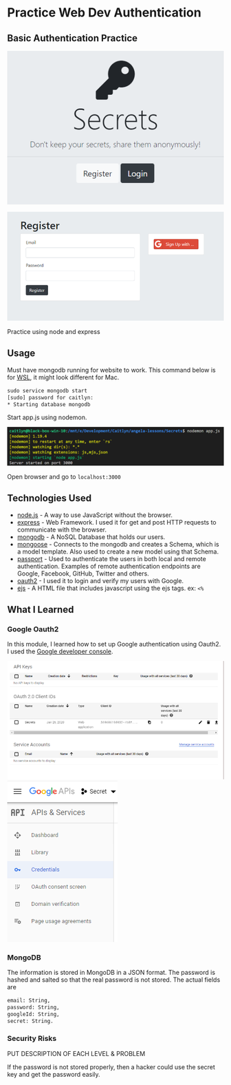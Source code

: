 # Practice Web Dev Authentication
## Basic Authentication Practice

![](doc/images/home.png)

![](doc/images/register.png)

Practice using node and express

## Usage

Must have mongodb running for website to work. This command below is for [WSL](https://docs.microsoft.com/en-us/windows/wsl/about), it might look different for Mac.

    sudo service mongodb start
    [sudo] password for caitlyn: 
    * Starting database mongodb  

Start app.js using nodemon.

![](doc/images/nodemon.png)


Open browser and go to `localhost:3000`

## Technologies Used

* [node.js](https://nodejs.org/en/) - A way to use JavaScript without the browser.
* [express](http://expressjs.com/) - Web Framework. I used it for get and post HTTP requests to communicate with the browser. 
* [mongodb](https://www.mongodb.com/) - A NoSQL Database that holds our users.
* [mongoose](https://mongoosejs.com/) - Connects to the mongodb and creates a Schema, which is a model template. Also used to create a new model using that Schema. 
* [passport](http://www.passportjs.org/) - Used to authenticate the users in both local and remote authentication. Examples of remote authentication endpoints are Google, Facebook, GitHub, Twitter and others.  
* [oauth2](https://developers.google.com/identity/protocols/OAuth2) - I used it to login and verify my users with Google. 
* [ejs](https://ejs.co/) - A HTML file that includes javascript using the ejs tags. ex: `<%`

## What I Learned

### Google Oauth2

In this module, I learned  how to set up Google authentication using Oauth2. I used the [Google developer console](https://console.developers.google.com/).

![](doc/images/google1.png)
![](doc/images/google2.PNG) 

### MongoDB

The information is stored in MongoDB in a JSON format. The password is hashed and salted so that the real password is not stored. The actual fields are 

    email: String,
    password: String,
    googleId: String,
    secret: String. 

### Security Risks

PUT DESCRIPTION OF EACH LEVEL & PROBLEM

If the password is not stored properly, then a hacker could use the secret key and get the password easily. 